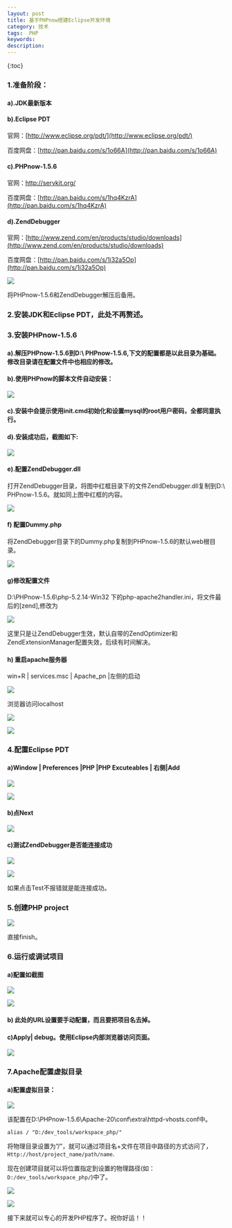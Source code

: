 ```yaml
---
layout: post
title: 基于PHPnow搭建Eclipse开发环境
category: 技术	
tags:  PHP
keywords: 
description: 
---
```


{:toc} 



### 1.准备阶段：

#### a).JDK最新版本

#### b).Eclipse PDT  
官网：[http://www.eclipse.org/pdt/](http://www.eclipse.org/pdt/) 

百度网盘：[http://pan.baidu.com/s/1o66A](http://pan.baidu.com/s/1o66A)

#### c).PHPnow-1.5.6 

官网：[http://servkit.org/ ](http://servkit.org/ )

百度网盘：[http://pan.baidu.com/s/1hq4KzrA](http://pan.baidu.com/s/1hq4KzrA)

#### d).ZendDebugger 

官网：[http://www.zend.com/en/products/studio/downloads](http://www.zend.com/en/products/studio/downloads)

百度网盘：[http://pan.baidu.com/s/1i32a5Op](http://pan.baidu.com/s/1i32a5Op)

![](/public/img/posts/phpnow-eclipse-1.png)

将PHPnow-1.5.6和ZendDebugger解压后备用。

### 2.安装JDK和Eclipse PDT，此处不再赘述。

### 3.安装PHPnow-1.5.6

#### a).解压PHPnow-1.5.6到D:\ PHPnow-1.5.6,下文的配置都是以此目录为基础。修改目录请在配置文件中也相应的修改。

#### b).使用PHPnow的脚本文件自动安装：


![](/public/img/posts/phpnow-eclipse-2.png)



#### c).安装中会提示使用init.cmd初始化和设置mysql的root用户密码，全都同意执行。

#### d).安装成功后，截图如下:


![](/public/img/posts/phpnow-eclipse-3.png)



#### e).配置ZendDebugger.dll

打开ZendDebugger目录，将图中红框目录下的文件ZendDebugger.dll复制到D:\ PHPnow-1.5.6。就如同上图中红框的内容。


![](/public/img/posts/phpnow-eclipse-4.png)



#### f) 配置Dummy.php

将ZendDebugger目录下的Dummy.php复制到PHPnow-1.5.6的默认web根目录。


![](/public/img/posts/phpnow-eclipse-5.png)



#### g)修改配置文件

D:\PHPnow-1.5.6\php-5.2.14-Win32 下的php-apache2handler.ini，将文件最后的[zend],修改为 


![](/public/img/posts/phpnow-eclipse-6.png)



这里只是让ZendDebugger生效，默认自带的ZendOptimizer和ZendExtensionManager配置失效，后续有时间解决。

#### h) 重启apache服务器

win+R | services.msc | Apache_pn |左侧的启动


![](/public/img/posts/phpnow-eclipse-7.png)



浏览器访问localhost


![](/public/img/posts/phpnow-eclipse-8.png)


![](/public/img/posts/phpnow-eclipse-9.png)





### 4.配置Eclipse PDT

#### a)Window | Preferences |PHP |PHP Excuteables | 右侧|Add


![](/public/img/posts/phpnow-eclipse-10.png)


![](/public/img/posts/phpnow-eclipse-11.png)





#### b)点Next


![](/public/img/posts/phpnow-eclipse-12.png)



#### c)测试ZendDebugger是否能连接成功


![](/public/img/posts/phpnow-eclipse-13.png)


![](/public/img/posts/phpnow-eclipse-14.png)





如果点击Test不报错就是能连接成功。

### 5.创建PHP project


![](/public/img/posts/phpnow-eclipse-15.png)



直接finish。

### 6.运行或调试项目

#### a)配置如截图


![](/public/img/posts/phpnow-eclipse-16.png)


![](/public/img/posts/phpnow-eclipse-17.png)





#### b) 此处的URL设置要手动配置，而且要把项目名去掉。

#### c)Apply| debug。使用Eclipse内部浏览器访问页面。


![](/public/img/posts/phpnow-eclipse-18.png)



### 7.Apache配置虚拟目录

#### a)配置虚拟目录：


![](/public/img/posts/phpnow-eclipse-19.png)



该配置在D:\PHPnow-1.5.6\Apache-20\conf\extra\httpd-vhosts.conf中。

```
alias / "D:/dev_tools/workspace_php/" 
```

将物理目录设置为”/”，就可以通过项目名+文件在项目中路径的方式访问了，`Http://host/project_name/path/name`.

现在创建项目就可以将位置指定到设置的物理路径(如：`D:/dev_tools/workspace_php/`)中了。


![](/public/img/posts/phpnow-eclipse-20.png)


![](/public/img/posts/phpnow-eclipse-21.png)





接下来就可以专心的开发PHP程序了。祝你好运！！